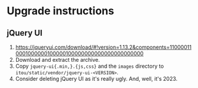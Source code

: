 # Upgrade instructions
## jQuery UI

1. https://jqueryui.com/download/#!version=1.13.2&components=110000110001000000100000100000000000000000000000
2. Download and extract the archive.
3. Copy `jquery-ui{.min,}.{js,css}` and the `images` directory to `itou/static/vendor/jquery-ui-<VERSION>`.
4. Consider deleting jQuery UI as it's really ugly. And, well, it's 2023.
